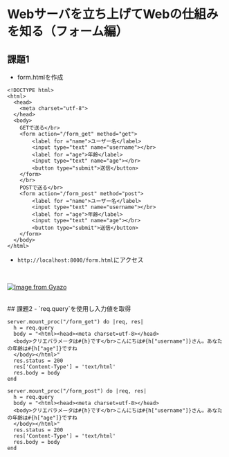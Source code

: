 # Webサーバを立ち上げてWebの仕組みを知る（フォーム編）  
## 課題1  
- form.htmlを作成  
```
<!DOCTYPE html>
<html>
  <head>
    <meta charset="utf-8">
  </head>
  <body>
    GETで送る</br>
    <form action="/form_get" method="get">
        <label for ="name">ユーザー名</label>
        <input type="text" name="username"></br>
        <label for ="age">年齢</label>
        <input type="text" name="age"></br>
        <button type="submit">送信</button>
    </form>
    </br>
    POSTで送る</br>
    <form action="/form_post" method="post">
        <label for ="name">ユーザー名</label>
        <input type="text" name="username"></br>
        <label for ="age">年齢</label>
        <input type="text" name="age"></br>
        <button type="submit">送信</button>
    </form>
  </body>
</html>
```

- `http://localhost:8000/form.html`にアクセス  
</br>

[![Image from Gyazo](https://i.gyazo.com/76e036a52239ebfe633764ad40fd91c6.png)](https://gyazo.com/76e036a52239ebfe633764ad40fd91c6)

</br>
## 課題2  
- `req.query`を使用し入力値を取得

```
server.mount_proc("/form_get") do |req, res|
  h = req.query
  body = "<html><head><meta charset=utf-8></head>
  <body>クリエパラメータは#{h}です</br>こんにちは#{h["username"]}さん。あなたの年齢は#{h["age"]}ですね
  </body></html>"
  res.status = 200
  res['Content-Type'] = 'text/html'
  res.body = body
end

server.mount_proc("/form_post") do |req, res|
  h = req.query
  body = "<html><head><meta charset=utf-8></head>
  <body>クリエパラメータは#{h}です</br>こんにちは#{h["username"]}さん。あなたの年齢は#{h["age"]}ですね
  </body></html>"
  res.status = 200
  res['Content-Type'] = 'text/html'
  res.body = body
end
```
